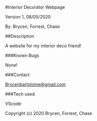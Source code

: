 #Interior Decorator Webpage

Version 1, 08/05/2020

By: Brycen, Forrest, Chase

##Description

A website for my interior deco friend!

###Known Bugs

None!

###Contact

Brycenbartolome@gmail.com

###Tech used

VScode

Copyright (c) 2020 Brycen, Forrest, Chase